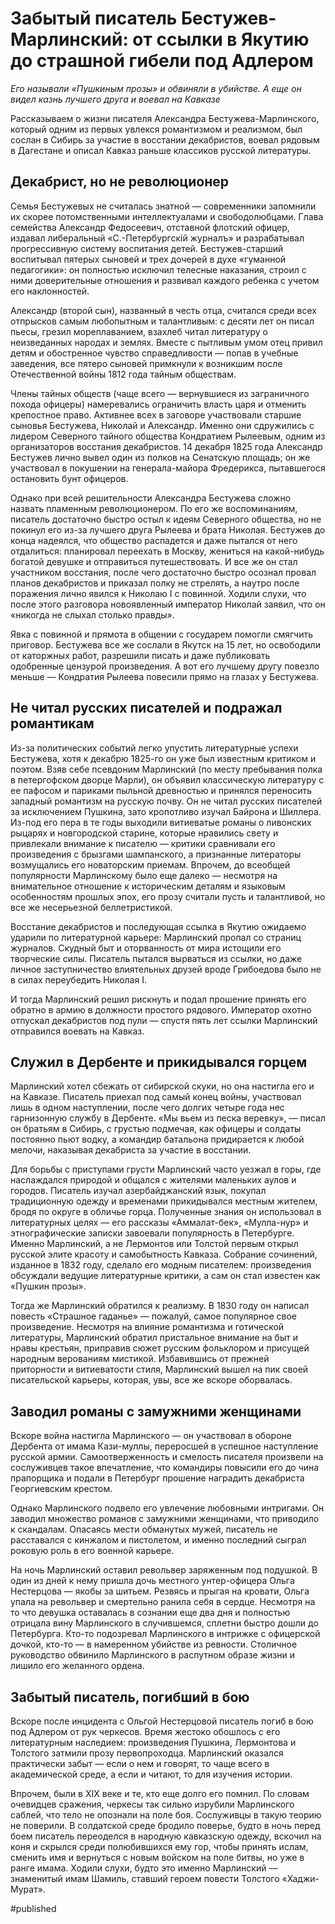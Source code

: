 
# Забытый писатель Бестужев-Марлинский: от ссылки в Якутию до страшной гибели под Адлером

_Его называли «Пушкиным прозы» и обвиняли в убийстве. А еще он видел казнь лучшего друга и воевал на Кавказе_

Рассказываем о жизни писателя Александра Бестужева-Марлинского, который одним из первых увлекся романтизмом и реализмом, был сослан в Сибирь за участие в восстании декабристов, воевал рядовым в Дагестане и описал Кавказ раньше классиков русской литературы.

## Декабрист, но не революционер
Семья Бестужевых не считалась знатной — современники запомнили их скорее потомственными интеллектуалами и свободолюбцами. Глава семейства Александр Федосеевич, отставной флотский офицер, издавал либеральный «С.-Петербургскiй журналъ» и разрабатывал прогрессивную систему воспитания детей. Бестужев-старший воспитывал пятерых сыновей и трех дочерей в духе «гуманной педагогики»: он полностью исключил телесные наказания, строил с ними доверительные отношения и развивал каждого ребенка с учетом его наклонностей.

Александр (второй сын), названный в честь отца, считался среди всех отпрысков самым любопытным и талантливым: с десяти лет он писал пьесы, грезил мореплаванием, взахлеб читал литературу о неизведанных народах и землях. Вместе с пытливым умом отец привил детям и обостренное чувство справедливости — попав в учебные заведения, все пятеро сыновей примкнули к возникшим после Отечественной войны 1812 года тайным обществам. 

Члены тайных обществ (чаще всего — вернувшиеся из заграничного похода офицеры) намеревались ограничить власть царя и отменить крепостное право. Активнее всех в заговоре участвовали старшие сыновья Бестужева, Николай и Александр. Именно они сдружились с лидером Северного тайного общества Кондратием Рылеевым, одним из организаторов восстания декабристов. 14 декабря 1825 года Александр Бестужев лично вывел один из полков на Сенатскую площадь; он же участвовал в покушении на генерала-майора Фредерикса, пытавшегося остановить бунт офицеров.

Однако при всей решительности Александра Бестужева сложно назвать пламенным революционером. По его же воспоминаниям, писатель достаточно быстро остыл к идеям Северного общества, но не покинул его из-за лучшего друга Рылеева и брата Николая. Бестужев до конца надеялся, что общество распадется и даже пытался от него отдалиться: планировал переехать в Москву, жениться на какой-нибудь богатой девушке и отправиться путешествовать. И все же он стал участником восстания, после чего достаточно быстро осознал провал планов декабристов и приказал полку не стрелять, а наутро после поражения лично явился к Николаю I с повинной. Ходили слухи, что после этого разговора новоявленный император Николай заявил, что он «никогда не слыхал столько правды».

Явка с повинной и прямота в общении с государем помогли смягчить приговор. Бестужева все же сослали в Якутск на 15 лет, но освободили от каторжных работ, разрешили писать и даже публиковать одобренные цензурой произведения. А вот его лучшему другу повезло меньше — Кондратия Рылеева повесили прямо на глазах у Бестужева.

## Не читал русских писателей и подражал романтикам

Из-за политических событий легко упустить литературные успехи Бестужева, хотя к декабрю 1825-го он уже был известным критиком и поэтом. Взяв себе псевдоним Марлинский (по месту пребывания полка в петергофском дворце Марли), он объявил классическую литературу с ее пафосом и париками пыльной древностью и принялся переносить западный романтизм на русскую почву. Он не читал русских писателей за исключением Пушкина, зато кропотливо изучал Байрона и Шиллера. Из-под его пера в те годы выходили витиеватые романы о ливонских рыцарях и новгородской старине, которые нравились свету и привлекали внимание к писателю — критики сравнивали его произведения с брызгами шампанского, а признанные литераторы возмущались его новаторским приемам. Впрочем, до всеобщей популярности Марлинскому было еще далеко — несмотря на внимательное отношение к историческим деталям и языковым особенностям прошлых эпох, его прозу считали пусть и талантливой, но все же несерьезной беллетристикой.

Восстание декабристов и последующая ссылка в Якутию ожидаемо ударили по литературной карьере: Марлинский пропал со страниц журналов. Скудный быт и оторванность от мира истощили его творческие силы. Писатель пытался вырваться из ссылки, но даже личное заступничество влиятельных друзей вроде Грибоедова было не в силах переубедить Николая I. 

И тогда Марлинский решил рискнуть и подал прошение принять его обратно в армию в должности простого рядового. Император охотно отпускал декабристов под пули — спустя пять лет ссылки Марлинский отправился воевать на Кавказ.

## Служил в Дербенте и прикидывался горцем

Марлинский хотел сбежать от сибирской скуки, но она настигла его и на Кавказе. Писатель приехал под самый конец войны, участвовал лишь в одном наступлении, после чего долгих четыре года нес гарнизонную службу в Дербенте. «Мы вьем из песка веревку», — писал он братьям в Сибирь, с грустью подмечая, как офицеры и солдаты постоянно пьют водку, а командир батальона придирается к любой мелочи, наказывая декабриста за участие в восстании.

Для борьбы с приступами грусти Марлинский часто уезжал в горы, где наслаждался природой и общался с жителями маленьких аулов и городов. Писатель изучал азербайджанский язык, покупал традиционную одежду и временами прикидывался местным жителем, бродя по округе в обличье горца. Полученные знания он использовал в литературных целях — его рассказы «Аммалат-бек», «Мулла-нур» и этнографические записки завоевали популярность в Петербурге. Именно Марлинский, а не Лермонтов или Толстой первым открыл русской элите красоту и самобытность Кавказа. Собрание сочинений, изданное в 1832 году, сделало его модным писателем: произведения обсуждали ведущие литературные критики, а сам он стал известен как «Пушкин прозы». 

Тогда же Марлинский обратился к реализму. В 1830 году он написал повесть «Страшное гаданье» — пожалуй, самое популярное свое произведение. Несмотря на влияние романтизма и готической литературы, Марлинский обратил пристальное внимание на быт и нравы крестьян, приправив сюжет русским фольклором и присущей народным верованиям мистикой. Избавившись от прежней приторности и витиеватости стиля, Марлинский вышел на пик своей писательской карьеры, которая, увы, все же вскоре оборвалась.

## Заводил романы с замужними женщинами

Вскоре война настигла Марлинского — он участвовал в обороне Дербента от имама Кази-муллы, переросшей в успешное наступление русской армии. Самоотверженность и смелость писателя произвели на сослуживцев такое впечатление, что командиры повысили его до чина прапорщика и подали в Петербург прошение наградить декабриста Георгиевским крестом.

Однако Марлинского подвело его увлечение любовными интригами. Он заводил множество романов с замужними женщинами, что приводило к скандалам. Опасаясь мести обманутых мужей, писатель не расставался с кинжалом и пистолетом, и именно последний сыграл роковую роль в его военной карьере. 

На ночь Марлинский оставил револьвер заряженным под подушкой. В один из дней к нему пришла дочь местного унтер-офицера Ольга Нестерцова — якобы за шитьем. Резвясь и прыгая на кровати, Ольга упала на револьвер и смертельно ранила себя в сердце. Несмотря на то что девушка оставалась в сознании еще два дня и полностью отрицала вину Марлинского в случившемся, сплетни быстро дошли до Петербурга. Кто-то подозревал Марлинского в интрижке с офицерской дочкой, кто-то — в намеренном убийстве из ревности. Столичное руководство обвинило Марлинского в распутном образе жизни и лишило его желанного ордена.

## Забытый писатель, погибший в бою

Вскоре после инцидента с Ольгой Нестерцовой писатель погиб в бою под Адлером от рук черкесов. Время жестоко обошлось с его литературным наследием: произведения Пушкина, Лермонтова и Толстого затмили прозу первопроходца. Марлинский оказался практически забыт — если о нем и говорят, то чаще всего в академической среде, а если и читают, то для изучения истории.

Впрочем, были в XIX веке и те, кто еще долго его помнил. По словам очевидцев сражения, черкесы так сильно изрубили Марлинского саблей, что тело не опознали на поле боя. Сослуживцы в такую теорию не поверили. В солдатской среде бродило поверье, будто в ночь перед боем писатель переоделся в народную кавказскую одежду, вскочил на коня и скрылся среди полюбившихся ему гор, чтобы принять ислам, сменить имя и вернуться с новым войском на поле битвы, но уже в ранге имама. Ходили слухи, будто это именно Марлинский — знаменитый имам Шамиль, ставший героем повести Толстого «Хаджи-Мурат».

#published